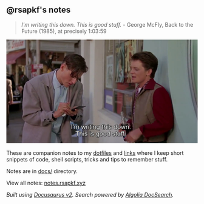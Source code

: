 ## @rsapkf's notes

> _I'm writing this down. This is good stuff._ - George McFly, Back to the Future (1985), at precisely 1:03:59

![George McFly, Back to the Future](mcfly.png)

These are companion notes to my [dotfiles](https://github.com/rsapkf/dotfiles) and [links](https://github.com/rsapkf/42/) where I keep short snippets of code, shell scripts, tricks and tips to remember stuff.

Notes are in [docs/](https://github.com/rsapkf/notes/tree/master/docs) directory.

View all notes: [notes.rsapkf.xyz](https://notes.rsapkf.xyz/)

_Built using [Docusaurus v2](https://v2.docusaurus.io/)._
_Search powered by [Algolia DocSearch](https://github.com/algolia/docsearch/)._
